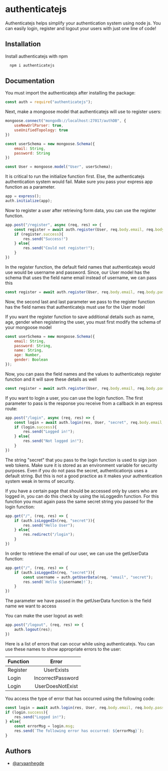 
# authenticatejs

Authenticatejs helps simplify your authentication system using node js. You can easily login, register and logout your users with just one line of code!


## Installation

Install authenticatejs with npm

```bash
  npm i authenticatejs
```
    
## Documentation

You must import the authenticatejs after installing the package:

```javascript
const auth = require("authenticatejs");
```

Next, make a mongoose model that authenticatejs will use to register users:

```javascript
mongoose.connect("mongodb://localhost:27017/authDB", {
    useNewUrlParser: true,
    useUnifiedTopology: true
})

const userSchema = new mongoose.Schema({
    email: String,
    password: String
})

const User = mongoose.model("User", userSchema);
```

It is critical to run the initialize function first. Else, the authenticatejs authentication system would fail. Make sure you pass your express app function as a parameter.

```javascript
app = express();
auth.initialize(app);
```

Now to register a user after retrieving form data, you can use the register function. 

```javascript
app.post("/register", async (req, res) => {
    const register = await auth.register(User, req.body.email, req.body.password);
    if (register.success){
        res.send("Success!")
    } else{
        res.send("Could not register!");
    }
})
```

In the register function, the default field names that authenticatejs would use would be username and password. Since, our User model has the schema that uses the field name email instead of username, we can pass this

```javascript
const register = await auth.register(User, req.body.email, req.body.password, "email", "password");
```

Now, the second last and last parameter we pass to the register function has the field names that authenticatejs must use for the User model

If you want the register function to save additional details such as name, age, gender when registering the user, you must first modify the schema of your mongoose model

```javascript
const userSchema = new mongoose.Schema({
    email: String,
    password: String,
    name: String,
    age: Number,
    gender: Boolean
});
```

Now, you can pass the field names and the values to authenticatejs register function and it will save these details as well

```javascript
const register = await auth.register(User, req.body.email, req.body.password, "email", "password", [["name", req.body.name], ["age", req.body.age], ["gender", req.body.gender]]);
```

If you want to login a user, you can use the login function. The first parameter to pass is the response you receive from a callback in an express route:

```javascript
app.post("/login", async (req, res) => {
    const login = await auth.login(res, User, "secret", req.body.email, req.body.password, "email", "password");
    if (login.success){
        res.send("Logged in!");
    } else{
        res.send("Not logged in!");
    }
})
```

The string "secret" that you pass to the login function is used to sign json web tokens. Make sure it is stored as an environment variable for security purposes. Even if you do not pass the secret, authenticationjs uses a default string. But this is not a good practice as it makes your authentication system weak in terms of security.

If you have a certain page that should be accessed only by users who are logged in, you can do this check by using the isLoggedIn function. For this function you must again pass the same secret string you passed for the login function:

```javascript
app.get("/", (req, res) => {
    if (auth.isLoggedIn(req, "secret")){
        res.send("Hello User");
    } else{
        res.redirect("/login");
    }
})

```

In order to retrieve the email of our user, we can use the getUserData function:

```javascript
app.get("/", (req, res) => {
    if (auth.isLoggedIn(req, "secret")){
        const username = auth.getUserData(req, "email", "secret");
        res.send(`Hello ${username}!`);
    }
})
```

The parameter we have passed in the getUserData function is the field name we want to access

You can make the user logout as well:

```javascript
app.post("/logout", (req, res) => {
    auth.logout(res);
})
```

Here is a list of errors that can occur while using authenticatejs. You can use these names to show appropriate errors to the user:

| Function        | Error |
| ------------- |:-------------:|
| Register      | UserExists | 
| Login      | IncorrectPassword |
| Login | UserDoesNotExist |

You access the type of error that has occurred using the following code:

```javascript
const login = await auth.login(res, User, req.body.email, req.body.password, "email", "password");
if (login.success){
    res.send("Logged in!");
} else{
    const errorMsg = login.msg;
    res.send(`The following error has occurred: ${errorMsg}`);
}
```

## Authors

- [@aryaanhegde](https://www.github.com/VOYAGERX013)